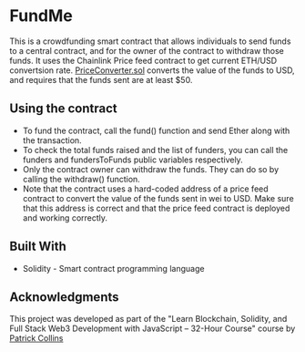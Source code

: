 # FundMe

This is a crowdfunding smart contract that allows individuals to send funds to a central contract, and for the owner of the contract to withdraw those funds. It uses the Chainlink Price feed contract to get current ETH/USD convertsion rate. [PriceConverter.sol](./contracts/libs/PriceConverter.sol) converts the value of the funds to USD, and requires that the funds sent are at least $50.

## Using the contract

- To fund the contract, call the fund() function and send Ether along with the transaction.
- To check the total funds raised and the list of funders, you can call the funders and fundersToFunds public variables respectively.
- Only the contract owner can withdraw the funds. They can do so by calling the withdraw() function.
- Note that the contract uses a hard-coded address of a price feed contract to convert the value of the funds sent in wei to USD. Make sure that this address is correct and that the price feed contract is deployed and working correctly.

## Built With

- Solidity - Smart contract programming language

## Acknowledgments

This project was developed as part of the "Learn Blockchain, Solidity, and Full Stack Web3 Development with JavaScript – 32-Hour Course" course by [Patrick Collins](https://github.com/PatrickAlphaC)
